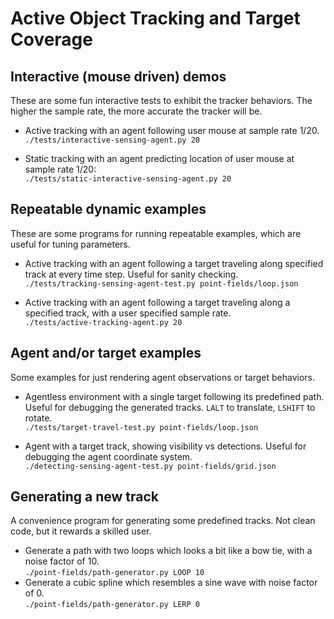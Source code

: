 # Active Object Tracking and Target Coverage

## Interactive (mouse driven) demos
These are some fun interactive tests to exhibit the tracker behaviors.  The higher the sample rate, the more accurate the tracker will be.
* Active tracking with an agent following user mouse at sample rate 1/20.  
 ```./tests/interactive-sensing-agent.py 20```

* Static tracking with an agent predicting location of user mouse at sample rate 1/20:  
 ```./tests/static-interactive-sensing-agent.py 20```

## Repeatable dynamic examples
These are some programs for running repeatable examples, which are useful for tuning parameters.  
* Active tracking with an agent following a target traveling along specified track at every time step. Useful for sanity checking.  
 ```./tests/tracking-sensing-agent-test.py point-fields/loop.json```

* Active tracking with an agent following a target traveling along a specified track, with a user specified sample rate.  
 ```./tests/active-tracking-agent.py 20```

## Agent and/or target examples
Some examples for just rendering agent observations or target behaviors.  
* Agentless environment with a single target following its predefined path. Useful for debugging the generated tracks.  `LALT` to translate, `LSHIFT` to rotate.   
 ```./tests/target-travel-test.py point-fields/loop.json```

* Agent with a target track, showing visibility vs detections. Useful for debugging the agent coordinate system.  
 ```./detecting-sensing-agent-test.py point-fields/grid.json```

## Generating a new track
A convenience program for generating some predefined tracks. Not clean code, but it rewards a skilled user.   
* Generate a path with two loops which looks a bit like a bow tie, with a noise factor of 10.  
 ```./point-fields/path-generator.py LOOP 10```
* Generate a cubic spline which resembles a sine wave with noise factor of 0.  
 ```./point-fields/path-generator.py LERP 0```


